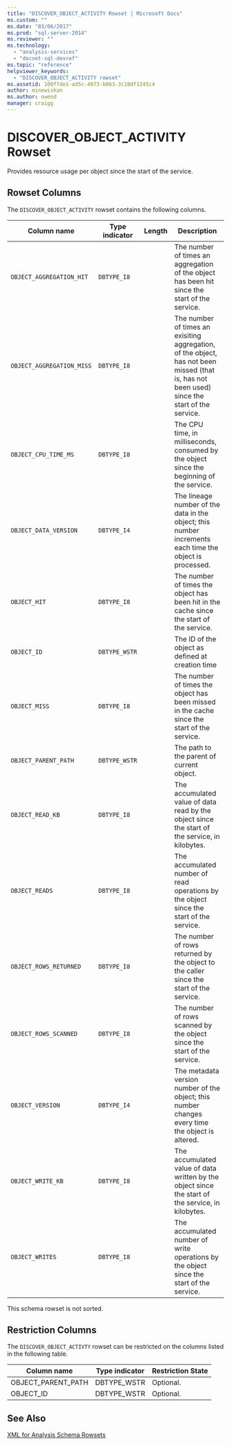 ```yaml
---
title: "DISCOVER_OBJECT_ACTIVITY Rowset | Microsoft Docs"
ms.custom: ""
ms.date: "03/06/2017"
ms.prod: "sql-server-2014"
ms.reviewer: ""
ms.technology: 
  - "analysis-services"
  - "docset-sql-devref"
ms.topic: "reference"
helpviewer_keywords: 
  - "DISCOVER_OBJECT_ACTIVITY rowset"
ms.assetid: 100f7de1-ad5c-4973-b863-3c10df1245c4
author: minewiskan
ms.author: owend
manager: craigg
---
```

# DISCOVER_OBJECT_ACTIVITY Rowset
  Provides resource usage per object since the start of the service.  
  
## Rowset Columns  
 The `DISCOVER_OBJECT_ACTIVITY` rowset contains the following columns.  
  
|Column name|Type indicator|Length|Description|  
|-----------------|--------------------|------------|-----------------|  
|`OBJECT_AGGREGATION_HIT`|`DBTYPE_I8`||The number of times an aggregation of the object has been hit since the start of the service.|  
|`OBJECT_AGGREGATION_MISS`|`DBTYPE_I8`||The number of times an exisiting aggregation, of the object, has not been missed (that is, has not been used) since the start of the service.|  
|`OBJECT_CPU_TIME_MS`|`DBTYPE_I8`||The CPU time, in milliseconds,  consumed by the object since the beginning of the service.|  
|`OBJECT_DATA_VERSION`|`DBTYPE_I4`||The lineage number of the data in the object; this number increments each time the object is processed.|  
|`OBJECT_HIT`|`DBTYPE_I8`||The number of times the object has been hit in the cache since the start of the service.|  
|`OBJECT_ID`|`DBTYPE_WSTR`||The ID of the object as defined at creation time|  
|`OBJECT_MISS`|`DBTYPE_I8`||The number of times the object has been missed in the cache since the start of the service.|  
|`OBJECT_PARENT_PATH`|`DBTYPE_WSTR`||The path to the parent of current object.|  
|`OBJECT_READ_KB`|`DBTYPE_I8`||The accumulated value of data read by the object since the start of the service, in kilobytes.|  
|`OBJECT_READS`|`DBTYPE_I8`||The accumulated number of read operations by the object since the start of the service.|  
|`OBJECT_ROWS_RETURNED`|`DBTYPE_I8`||The number of rows returned by the object to the caller since the start of the service.|  
|`OBJECT_ROWS_SCANNED`|`DBTYPE_I8`||The number of rows scanned by the object since the start of the service.|  
|`OBJECT_VERSION`|`DBTYPE_I4`||The metadata version number of the object; this number changes every time the object is altered.|  
|`OBJECT_WRITE_KB`|`DBTYPE_I8`||The accumulated value of data written by the object since the start of the service, in kilobytes.|  
|`OBJECT_WRITES`|`DBTYPE_I8`||The accumulated number of write operations by the object since the start of the service.|  
  
 This schema rowset is not sorted.  
  
## Restriction Columns  
 The `DISCOVER_OBJECT_ACTIVTY` rowset can be restricted on the columns listed in the following table.  
  
|Column name|Type indicator|Restriction State|  
|-----------------|--------------------|-----------------------|  
|OBJECT_PARENT_PATH|DBTYPE_WSTR|Optional.|  
|OBJECT_ID|DBTYPE_WSTR|Optional.|  
  
## See Also  
 [XML for Analysis Schema Rowsets](xml-for-analysis-schema-rowsets.md)  
  
  
